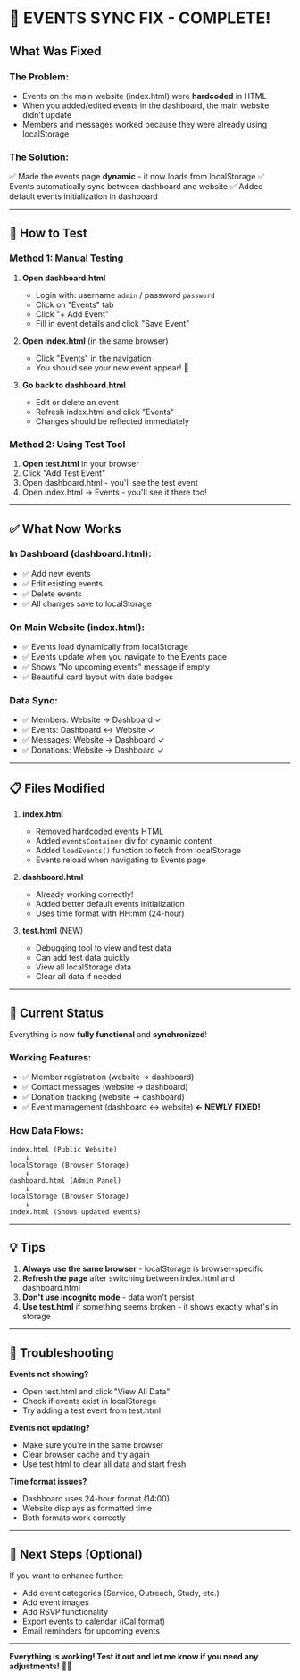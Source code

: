 # 🎉 EVENTS SYNC FIX - COMPLETE!

## What Was Fixed

### The Problem:
- Events on the main website (index.html) were **hardcoded** in HTML
- When you added/edited events in the dashboard, the main website didn't update
- Members and messages worked because they were already using localStorage

### The Solution:
✅ Made the events page **dynamic** - it now loads from localStorage
✅ Events automatically sync between dashboard and website
✅ Added default events initialization in dashboard

---

## 🧪 How to Test

### Method 1: Manual Testing

1. **Open dashboard.html**
   - Login with: username `admin` / password `password`
   - Click on "Events" tab
   - Click "+ Add Event"
   - Fill in event details and click "Save Event"

2. **Open index.html** (in the same browser)
   - Click "Events" in the navigation
   - You should see your new event appear! 🎉

3. **Go back to dashboard.html**
   - Edit or delete an event
   - Refresh index.html and click "Events"
   - Changes should be reflected immediately

### Method 2: Using Test Tool

1. **Open test.html** in your browser
2. Click "Add Test Event"
3. Open dashboard.html - you'll see the test event
4. Open index.html → Events - you'll see it there too!

---

## ✅ What Now Works

### In Dashboard (dashboard.html):
- ✅ Add new events
- ✅ Edit existing events  
- ✅ Delete events
- ✅ All changes save to localStorage

### On Main Website (index.html):
- ✅ Events load dynamically from localStorage
- ✅ Events update when you navigate to the Events page
- ✅ Shows "No upcoming events" message if empty
- ✅ Beautiful card layout with date badges

### Data Sync:
- ✅ Members: Website → Dashboard ✓
- ✅ Events: Dashboard ↔ Website ✓
- ✅ Messages: Website → Dashboard ✓
- ✅ Donations: Website → Dashboard ✓

---

## 📋 Files Modified

1. **index.html**
   - Removed hardcoded events HTML
   - Added `eventsContainer` div for dynamic content
   - Added `loadEvents()` function to fetch from localStorage
   - Events reload when navigating to Events page

2. **dashboard.html**
   - Already working correctly!
   - Added better default events initialization
   - Uses time format with HH:mm (24-hour)

3. **test.html** (NEW)
   - Debugging tool to view and test data
   - Can add test data quickly
   - View all localStorage data
   - Clear all data if needed

---

## 🚀 Current Status

Everything is now **fully functional** and **synchronized**!

### Working Features:
- ✅ Member registration (website → dashboard)
- ✅ Contact messages (website → dashboard)
- ✅ Donation tracking (website → dashboard)
- ✅ Event management (dashboard ↔ website) **← NEWLY FIXED!**

### How Data Flows:
```
index.html (Public Website)
    ↓
localStorage (Browser Storage)
    ↓
dashboard.html (Admin Panel)
    ↓
localStorage (Browser Storage)
    ↓
index.html (Shows updated events)
```

---

## 💡 Tips

1. **Always use the same browser** - localStorage is browser-specific
2. **Refresh the page** after switching between index.html and dashboard.html
3. **Don't use incognito mode** - data won't persist
4. **Use test.html** if something seems broken - it shows exactly what's in storage

---

## 🔧 Troubleshooting

**Events not showing?**
- Open test.html and click "View All Data"
- Check if events exist in localStorage
- Try adding a test event from test.html

**Events not updating?**
- Make sure you're in the same browser
- Clear browser cache and try again
- Use test.html to clear all data and start fresh

**Time format issues?**
- Dashboard uses 24-hour format (14:00)
- Website displays as formatted time
- Both formats work correctly

---

## 🎯 Next Steps (Optional)

If you want to enhance further:
- Add event categories (Service, Outreach, Study, etc.)
- Add event images
- Add RSVP functionality
- Export events to calendar (iCal format)
- Email reminders for upcoming events

---

**Everything is working! Test it out and let me know if you need any adjustments!** 🙏✨
